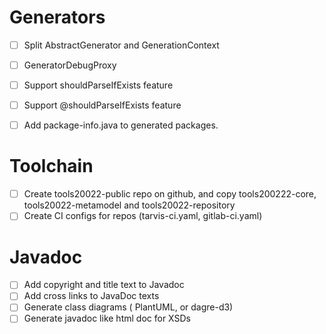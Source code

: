 
# Generators
- [ ] Split AbstractGenerator and GenerationContext
- [ ] GeneratorDebugProxy 
- [ ] Support shouldParseIfExists feature
- [ ] Support @shouldParseIfExists feature
- [ ] Add package-info.java to generated packages.  


# Toolchain
- [ ] Create tools20022-public repo on github, and copy tools200222-core, tools20022-metamodel and tools20022-repository  
- [ ] Create CI configs for repos (tarvis-ci.yaml, gitlab-ci.yaml)

# Javadoc
- [ ] Add copyright and title text to Javadoc
- [ ] Add cross links to JavaDoc texts
- [ ] Generate class diagrams ( PlantUML, or dagre-d3)
- [ ] Generate javadoc like html doc for XSDs 